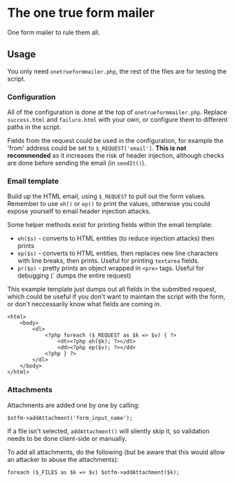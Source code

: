 # The one true form mailer

One form mailer to rule them all.


## Usage
You only need `onetrueformmailer.php`, the rest of the files are for testing the script.


### Configuration

All of the configuration is done at the top of `onetrueformmailer.php`. Replace `success.html` and `failure.html` with your own, or configure them to different paths in the script.

Fields from the request could be used in the configuration, for example the 'from' address could be set to `$_REQUEST['email']`. **This is not recommended** as it increases the risk of header injection, although checks are done before sending the email (in `sendIt()`).


### Email template

Build up the HTML email, using `$_REQUEST` to pull out the form values. Remember to use `eh()` or `ep()` to print the values, otherwise you could expose yourself to email header injection attacks.

Some helper methods exist for printing fields within the email template:

- `eh($s)` - converts to HTML entities (to reduce injection attacks) then prints
- `ep($s)` - converts to HTML entities, then replaces new line characters with line breaks, then prints. Useful for printing `textarea` fields.
- `pr($o)` - pretty prints an object wrapped in `<pre>` tags. Useful for debugging (`<?php pr($_REQUEST); ?> dumps the entire request)


This example template just dumps out all fields in the submitted request, which could be useful if you don't want to maintain the script with the form, or don't neccessarily know what fields are coming in.

	<html>
		<body>
			<dl>
				<?php foreach ($_REQUEST as $k => $v) { ?>
					<dt><?php eh($k); ?></dt>
					<dd><?php ep($v); ?></dd>
				<?php } ?>
			</dl>
		</body>
	</html>



### Attachments

Attachments are added one by one by calling:

	$otfm->addAttachment('form_input_name');

If a file isn't selected, `addAttachment()` will silently skip it, so validation needs to be done client-side or manually.

To add all attachments, do the following (but be aware that this would allow an attacker to abuse the attachments):

	foreach ($_FILES as $k => $v) $otfm->addAttachment($k);